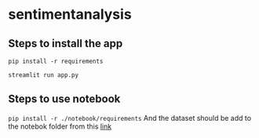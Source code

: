 # sentimentanalysis
## Steps to install the app
`pip install -r requirements`

`streamlit run app.py`

## Steps to use notebook
`pip install -r ./notebook/requirements`
And the dataset should be add to the notebok folder from this [link](https://www.kaggle.com/datasets/lakshmi25npathi/imdb-dataset-of-50k-movie-reviews/d)



